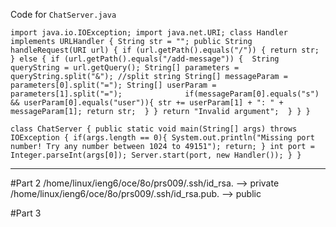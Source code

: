 Code for `ChatServer.java`

`import java.io.IOException;
import java.net.URI;
class Handler implements URLHandler {
    String str = "";
    public String handleRequest(URI url) {
        if (url.getPath().equals("/")) {
            return str;
        } else {
            if (url.getPath().equals("/add-message")) { 
                String queryString = url.getQuery();
                String[] parameters = queryString.split("&"); //split string
                String[] messageParam = parameters[0].split("=");
                String[] userParam = parameters[1].split("=");             
                if(messageParam[0].equals("s") && userParam[0].equals("user")){
                    str += userParam[1] + ": " + messageParam[1];
                    return str; 
                }
            }
            return "Invalid argument"; 
        }
    }
}`

`class ChatServer {
    public static void main(String[] args) throws IOException {
        if(args.length == 0){
            System.out.println("Missing port number! Try any number between 1024 to 49151");
            return;
        }
        int port = Integer.parseInt(args[0]);
        Server.start(port, new Handler());
    }
}`


------------
#Part 2
/home/linux/ieng6/oce/8o/prs009/.ssh/id_rsa. --> private 
/home/linux/ieng6/oce/8o/prs009/.ssh/id_rsa.pub. --> public

#Part 3

